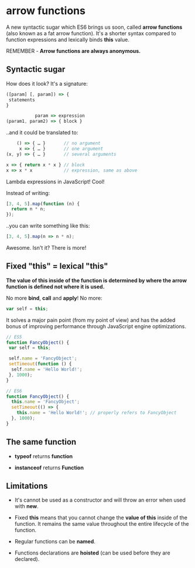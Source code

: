 # arrow functions

A new syntactic sugar which ES6 brings us soon, called **arrow functions** (also known as a fat arrow function). It's a shorter syntax compared to function expressions and lexically binds **this** value.

REMEMBER - **Arrow functions are always anonymous.**

## Syntactic sugar

How does it look? It's a signature:

```javascript
([param] [, param]) => {
 statements
}

           param => expression
(param1, param2) => { block }
```

..and it could be translated to:


```javascript
    () => { … }       // no argument
     x => { … }       // one argument
(x, y) => { … }       // several arguments

x => { return x * x } // block
x => x * x            // expression, same as above
```

Lambda expressions in JavaScript! Cool!

Instead of writing:


```javascript
[3, 4, 5].map(function (n) {
  return n * n;
});
```

..you can write something like this:


```javascript
[3, 4, 5].map(n => n * n);
```

Awesome. Isn't it? There is more!

## Fixed "this" = lexical "this"

**The value of this inside of the function is determined by where the arrow function is defined not where it is used.**

No more **bind**, **call** and **apply**! No more:


```javascript
var self = this;
```

It solves a major pain point (from my point of view) and has the added bonus of improving performance through JavaScript engine optimizations.

```javascript
// ES5
function FancyObject() {
 var self = this;

 self.name = 'FancyObject';
 setTimeout(function () {
  self.name = 'Hello World!';
 }, 1000);
}

// ES6
function FancyObject() {
  this.name = 'FancyObject';
  setTimeout(() => {
    this.name = 'Hello World!'; // properly refers to FancyObject
  }, 1000);
}
```

## The same function

* **typeof** returns **function**

* **instanceof** returns **Function**

## Limitations

* It's cannot be used as a constructor and will throw an error when used with **new**.

* Fixed **this** means that you cannot change the **value of this** inside of the function. It remains the same value throughout the entire lifecycle of the function.

* Regular functions can be **named**.

* Functions declarations are **hoisted** (can be used before they are declared).
